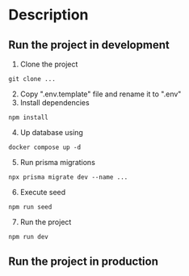 # Description

## Run the project in development

1. Clone the project

```
git clone ...
```

2. Copy ".env.template" file and rename it to ".env"
3. Install dependencies

```
npm install
```

4. Up database using

```
docker compose up -d
```

5. Run prisma migrations

```
npx prisma migrate dev --name ...
```

6. Execute seed

```
npm run seed
```

7. Run the project

```
npm run dev
```

## Run the project in production
